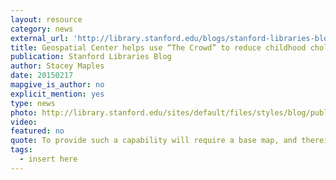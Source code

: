 ```yaml
---
layout: resource
category: news
external_url: 'http://library.stanford.edu/blogs/stanford-libraries-blog/2015/02/stanford-geospatial-center-helps-use-crowd-reduce-childhood'
title: Geospatial Center helps use “The Crowd” to reduce childhood cholera
publication: Stanford Libraries Blog
author: Stacey Maples
date: 20150217
mapgive_is_author: no
explicit_mention: yes
type: news
photo: http://library.stanford.edu/sites/default/files/styles/blog/public/ideditor.png?itok=6_GY0pTx
video:
featured: no
quote: To provide such a capability will require a base map, and therein lies the problem… Kendua, Bangladesh is, literally, not on the map
tags:
  - insert here
---
```

